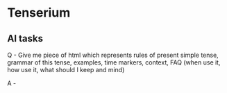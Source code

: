 # Tenserium

## AI tasks

Q - Give me piece of html which represents rules of present simple tense, grammar of this tense, examples, time markers, context, FAQ (when use it, how use it, what should I keep and mind)

A -
